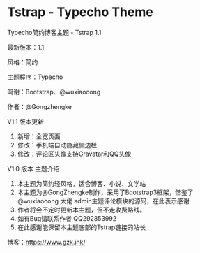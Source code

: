 # Tstrap - Typecho Theme
Typecho简约博客主题 - Tstrap 1.1

最新版本：1.1

风格：简约

主题程序：Typecho

鸣谢：Bootstrap、@wuxiaocong

作者：@Gongzhengke

V1.1 版本更新
1. 新增：全宽页面
2. 修改：手机端自动隐藏侧边栏
3. 修改：评论区头像支持Gravatar和QQ头像


V1.0 版本 主题介绍
1. 本主题为简约轻风格，适合博客、小说、文学站
2. 本主题为@GongZhengke制作，采用了Bootstrap3框架，借鉴了 @wuxiaocong 大佬 admin主题评论模块的源码，在此表示感谢
3. 作者将会不定时更新本主题，但不走收费路线。
4. 如有Bug请联系作者 QQ292853992
5. 在此感谢能保留本主题底部的Tstrap链接的站长

博客：https://www.gzk.ink/
